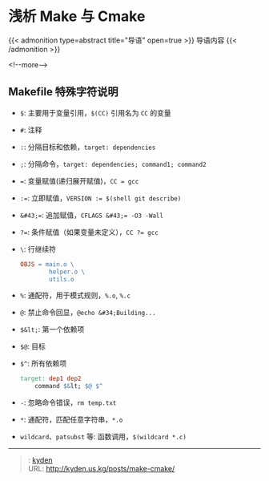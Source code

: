 # 浅析 Make 与 Cmake


{{&lt; admonition type=abstract title=&#34;导语&#34; open=true &gt;}}
导语内容
{{&lt; /admonition &gt;}}

&lt;!--more--&gt;

## Makefile 特殊字符说明

- `$`: 主要用于变量引用，`$(CC)` 引用名为 `CC` 的变量
- `#`: 注释
- `:`: 分隔目标和依赖，`target: dependencies`
- `;`: 分隔命令，`target: dependencies; command1; command2`
- `=`: 变量赋值(递归展开赋值)，`CC = gcc`
- `:=`: 立即赋值，`VERSION := $(shell git describe)`
- `&#43;=`: 追加赋值，`CFLAGS &#43;= -O3 -Wall`
- `?=`: 条件赋值（如果变量未定义），`CC ?= gcc`
- `\`: 行继续符

    ```Makefile
    OBJS = main.o \
            helper.o \
            utils.o
    ```

- `%`: 通配符，用于模式规则，`%.o`, `%.c`
- `@`: 禁止命令回显，`@echo &#34;Building...`
- `$&lt;`: 第一个依赖项
- `$@`: 目标
- `$^`: 所有依赖项

    ```Makefile
    target: dep1 dep2
        command $&lt; $@ $^
    ```

- `-`: 忽略命令错误，`rm temp.txt`
- `*`: 通配符，匹配任意字符串，`*.o`
- `wildcard`、`patsubst` 等: 函数调用，`$(wildcard *.c)`


---

> : [kyden](https:github.com/kydance)  
> URL: http://kyden.us.kg/posts/make-cmake/  

